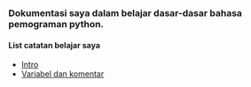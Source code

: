 ### Dokumentasi saya dalam belajar dasar-dasar bahasa pemograman python.
#### List catatan belajar saya
- [Intro](https://github.com/anungding/learn-python/blob/master/Dasar/intro.ipynb)
- [Variabel dan komentar](https://github.com/anungding/learn-python/blob/master/Dasar/variabel_dan_komentar.ipynb)